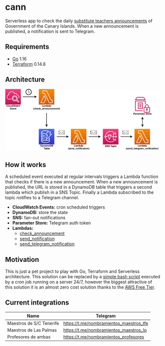 # cann

Serverless app to check the daily [substitute teachers announcements](https://www.gobiernodecanarias.org/educacion/web/personal/docente/oferta/interinos-sustitutos/nombramientos_diarios/) of Government of the Canary Islands. When a new announcement is published, a notification is sent to Telegram.

## Requirements

- [Go](https://golang.org) 1.16
- [Terraform](https://www.terraform.io) 0.14.8

## Architecture

![Diagram](docs/img/cann-architecture.png)

## How it works

A scheduled event executed at regular intervals triggers a Lambda function that
checks if there is a new announcement. When a new announcement is published, the
URL is stored in a DynamoDB table that triggers a second lambda which publish in a
SNS Topic. Finally a Lambda subscribed to the topic notifies to a Telegram channel.

- **CloudWatch Events:** cron scheduled triggers
- **DynamoDB:** store the state
- **SNS:** fan-out notifications
- **Parameter Store:** Telegram auth token
- **Lambdas:**
  - [check_announcement](lambda/check_announcement/main.go)
  - [send_notification](lambda/send_notification/main.go)
  - [send_telegram_notification](lambda/send_telegram_notification/main.go)


## Motivation

This is just a pet project to play with Go, Terraform and Serverless architecture. This solution can be replaced by a [simple bash script](https://github.com/Madh93/dockerfiles/blob/master/nombramiento-maestros/nombramiento-maestros.sh) executed by a cron job running on a server 24/7, however the biggest attractive of this solution it is an almost zero cost solution thanks to the [AWS Free Tier](https://aws.amazon.com/free).

## Current integrations

| Name | Telegram |
|---|---|
| Maestros de S/C Tenerife | https://t.me/nombramientos_maestros_tfe |
| Maestros de Las Palmas | https://t.me/nombramientos_maestros_lp |
| Profesores de ambas | https://t.me/nombramientos_profesores |
